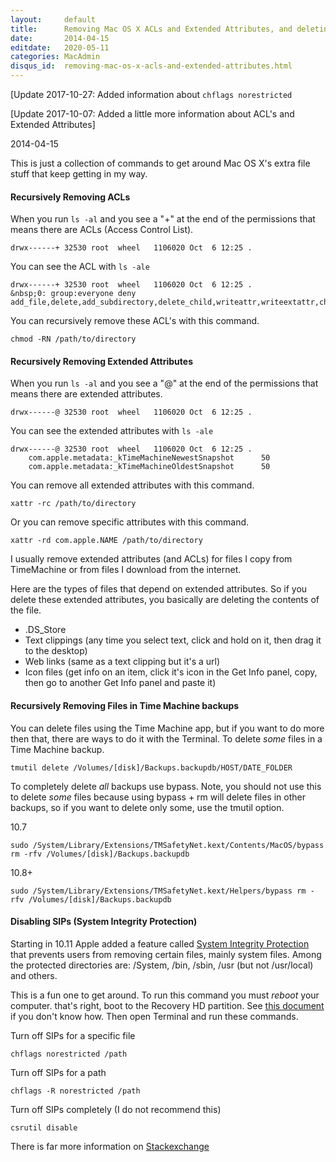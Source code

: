 ```yaml
---
layout:     default
title:      Removing Mac OS X ACLs and Extended Attributes, and deleting Time Machine backups
date:       2014-04-15
editdate:   2020-05-11
categories: MacAdmin
disqus_id:  removing-mac-os-x-acls-and-extended-attributes.html
---
```


[Update 2017-10-27: Added information about `chflags norestricted`

[Update 2017-10-07: Added a little more information about ACL's and Extended Attributes]

2014-04-15

This is just a collection of commands to get around Mac OS X's extra file stuff that keep getting in my way.

#### Recursively Removing ACLs

When you run `ls -al` and you see a "+" at the end of the permissions that means there are ACLs (Access Control List).

    drwx------+ 32530 root  wheel   1106020 Oct  6 12:25 .

You can see the ACL with `ls -ale`

    drwx------+ 32530 root  wheel   1106020 Oct  6 12:25 .
    &nbsp;0: group:everyone deny add_file,delete,add_subdirectory,delete_child,writeattr,writeextattr,chown

You can recursively remove these ACL's with this command.

    chmod -RN /path/to/directory

#### Recursively Removing Extended Attributes

When you run `ls -al` and you see a "@" at the end of the permissions that means there are extended attributes.

    drwx------@ 32530 root  wheel   1106020 Oct  6 12:25 .

You can see the extended attributes with `ls -ale`

    drwx------@ 32530 root  wheel   1106020 Oct  6 12:25 .
        com.apple.metadata:_kTimeMachineNewestSnapshot      50
        com.apple.metadata:_kTimeMachineOldestSnapshot      50

You can remove all extended attributes with this command.

    xattr -rc /path/to/directory

Or you can remove specific attributes with this command.

    xattr -rd com.apple.NAME /path/to/directory

I usually remove extended attributes (and ACLs) for files I copy from TimeMachine or from files I download from the internet.

Here are the types of files that depend on extended attributes.  So if you delete these extended attributes, you basically are deleting the contents of the file.

- .DS_Store
- Text clippings (any time you select text, click and hold on it, then drag it to the desktop)
- Web links (same as a text clipping but it's a url)
- Icon files (get info on an item, click it's icon in the Get Info panel, copy, then go to another Get Info panel and paste it)

#### Recursively Removing Files in Time Machine backups

You can delete files using the Time Machine app, but if you want to do more then that, there are ways to do it with the Terminal.  To delete *some* files in a Time Machine backup.

    tmutil delete /Volumes/[disk]/Backups.backupdb/HOST/DATE_FOLDER

To completely delete *all* backups use bypass.  Note, you should not use this to delete *some* files because using bypass + rm will delete files in other backups, so if you want to delete only some, use the tmutil option.

10.7

    sudo /System/Library/Extensions/TMSafetyNet.kext/Contents/MacOS/bypass rm -rfv /Volumes/[disk]/Backups.backupdb

10.8+

    sudo /System/Library/Extensions/TMSafetyNet.kext/Helpers/bypass rm -rfv /Volumes/[disk]/Backups.backupdb

#### Disabling SIPs (System Integrity Protection)

Starting in 10.11 Apple added a feature called [System Integrity Protection](https://en.wikipedia.org/wiki/System_Integrity_Protection) that prevents users from removing certain files, mainly system files.  Among the protected directories are: /System, /bin, /sbin, /usr (but not /usr/local) and others.

This is a fun one to get around.  To run this command you must *reboot* your computer. that's right, boot to the Recovery HD partition.  See [this document](https://support.apple.com/en-us/HT204904) if you don't know how.  Then open Terminal and run these commands.

Turn off SIPs for a specific file

    chflags norestricted /path

Turn off SIPs for a path

    chflags -R norestricted /path

Turn off SIPs completely (I do not recommend this)

    csrutil disable

There is far more information on [Stackexchange](https://apple.stackexchange.com/questions/208478/how-do-i-disable-system-integrity-protection-sip-aka-rootless-on-os-x-10-11#208481)

